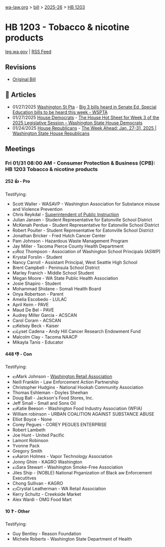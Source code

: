 [wa-law.org](/) > [bill](/bill/) > [2025-26](/bill/2025-26/) > [HB 1203](/bill/2025-26/hb/1203/)

# HB 1203 - Tobacco & nicotine products
[leg.wa.gov](https://app.leg.wa.gov/billsummary?BillNumber=1203&Year=2025&Initiative=false) | [RSS Feed](./rss.xml)

## Revisions
* [Original Bill](1/)

## 📰 Articles
* 01/27/2025 [Washington St Pta](/org/washington_st_pta/) - [Big 3 bills heard in Senate Ed, Special Education bills to be heard this week - WSPTA](https://www.wastatepta.org/2025session-week3/#:~:text=HB%201203)
* 01/27/2025 [House Democrats](/org/house_democrats/) - [The House Hot Sheet for Week 3 of the 2025 Legislative Session – Washington State House Democrats](https://housedemocrats.wa.gov/blog/2025/01/27/the-house-hot-sheet-for-week-3-of-the-2025-legislative-session/#:~:text=HB%201203)
* 01/24/2025 [House Republicans](/org/house_republicans/) - [The Week Ahead: Jan. 27-31, 2025 | Washington State House Republicans](https://houserepublicans.wa.gov/week/the-week-ahead-jan-27-31-2025/#:~:text=HB%201203)

## Meetings
### Fri 01/31 08:00 AM - Consumer Protection & Business (CPB): HB 1203 Tobacco & nicotine products
#### 252 👍 - Pro
Testifying:
* Scott Waller - WASAVP - Washington Association for Substance misuse and Violence Prevention
* Chris Reykdal - [Superintendent of Public Instruction](/org/superintendent_of_public_instruction/)
* Julian Jansen - Student Representative for Eatonville School District
* McKenah Perdue - Student Representative for Eatonville School District
* Robert Poulter - Student Representative for Eatonville School District
* Jonathan Bricker - Fred Hutch Cancer Center
* Pam Johnson - Hazardous Waste Management Program
* Jay Miller - Tacoma Pierce County Health Department
* 💵Roz Thompson - Association of Washington School Principals (ASWP)
* Krystal Forslin - Student
* Nancy Carroll - Assistant Principal, West Seattle High School
* Brent Campbell - Peninsula School District
* Marley Franich - Middle School Student
* Megan Moore - WA State Public Health Association
* Josie Shapiro - Student
* Mohammad Shidane - Somali Health Board
* Onya Robertson - Parent
* Amelia Escobedo - LULAC
* April Keim - PAVE
* Maud De Bel - PAVE
* Audrey Miller Garcia - ACSCAN
* Carol Coram - ACSCAN
* 💵Kelsey Beck - Kaiser
* 💵Lyset Cadena - Andy Hill Cancer Research Endowment Fund
* Malcolm Clay - Tacoma NAACP
* Mikayla Tanis - Educator

#### 448 👎 - Con
Testifying:
* 💵Mark Johnson - [Washington Retail Association](/org/washington_retail_association/)
* Neill Franklin - Law Enforcement Action Partnership
* Christopher Hudgins - National Hookah Community Association
* Thomas Eshleman - Doyles Sheehan
* Doug Ball - Jackson's Food Stores, Inc.
* Jeff Small - Small and Sons Oil
* 💵Katie Beeson - Washington Food Industry Association (WFIA)
* William robinson - URBAN COALITION AGAINST SUBSTANCE ABUSE
* Elliot Boyce - None
* Corey Pegues - COREY PEGUES ENTERPRISE
* Robert Lambeth
* Joe Hunt - United Pacific
* Lamont Robinson
* Yvonne Pack
* Gregory Smith
* 💵Aaron Holmes - Vapor Technology Association
* Jonny Ghim - KAGRO Washington
* 💵Sara Stewart - Washington Smoke-Free Association
* Jiles Ship - (NOBLE) National Prganization of Black aw Enforcement Executitves
* Chong Sullivan - KAGRO
* 💵Crystal Leatherman - WA Retail Association
* Kerry Schultz - Creekside Market
* Alex Wardi - OMG Food Mart

#### 10 ❓ - Other
Testifying:
* Guy Bentley - Reason Foundation
* Michele Roberts - Washington State Department of Health
